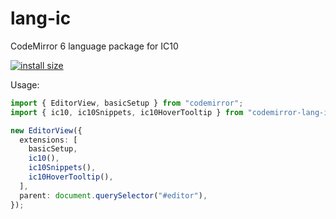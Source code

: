 # lang-ic

CodeMirror 6 language package for IC10

[![install size](https://packagephobia.com/badge?p=codemirror-lang-ic10)](https://packagephobia.com/result?p=codemirror-lang-ic10)

Usage:

```ts
import { EditorView, basicSetup } from "codemirror";
import { ic10, ic10Snippets, ic10HoverTooltip } from "codemirror-lang-ic10";

new EditorView({
  extensions: [
    basicSetup,
    ic10(),
    ic10Snippets(),
    ic10HoverTooltip(),
  ],
  parent: document.querySelector("#editor"),
});
```
